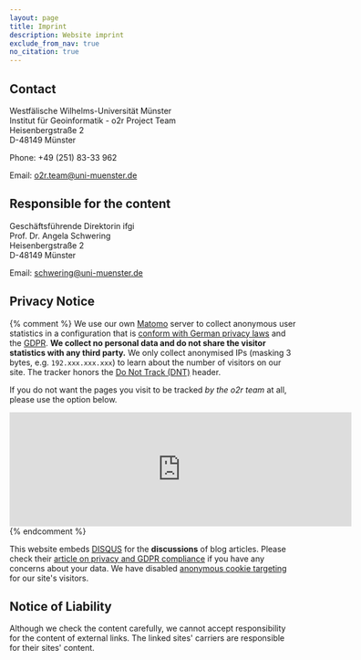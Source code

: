 ```yaml
---
layout: page
title: Imprint
description: Website imprint
exclude_from_nav: true
no_citation: true
---
```


## Contact

Westfälische Wilhelms-Universität Münster<br />
Institut für Geoinformatik - o2r Project Team<br />
Heisenbergstraße 2<br />
D-48149 Münster

Phone: +49 (251) 83-33 962

Email: o2r.team@uni-muenster.de

## Responsible for the content

Geschäftsführende Direktorin ifgi<br />
Prof. Dr. Angela Schwering<br />
Heisenbergstraße 2<br />
D-48149 Münster

Email: schwering@uni-muenster.de

## Privacy Notice

{% comment %}
We use our own [Matomo](https://matomo.org/) server to collect anonymous user statistics in a configuration that is [conform with German privacy laws](https://www.datenschutzzentrum.de/uploads/projekte/verbraucherdatenschutz/20110315-webanalyse-piwik.pdf) and the [GDPR](https://en.wikipedia.org/wiki/General_Data_Protection_Regulation).
**We collect no personal data and do not share the visitor statistics with any third party.**
We only collect anonymised IPs (masking 3 bytes, e.g. `192.xxx.xxx.xxx`) to learn about the number of visitors on our site.
The tracker honors the [Do Not Track (DNT)](https://en.wikipedia.org/wiki/Do_Not_Track) header.

If you do not want the pages you visit to be tracked _by the o2r team_ at all, please use the option below.

<iframe frameborder="no" width="600px" height="200px" src="https://o2r.uni-muenster.de/piwik/index.php?module=CoreAdminHome&action=optOut"></iframe>
{% endcomment %}

This website embeds [DISQUS](https://disqus.com/) for the **discussions** of blog articles.
Please check their [article on privacy and GDPR compliance](https://blog.disqus.com/update-on-privacy-and-gdpr-compliance) if you have any concerns about your data.
We have disabled [anonymous cookie targeting](https://help.disqus.com/customer/portal/articles/1657951-ad-training-settings) for our site's visitors.

## Notice of Liability

Although we check the content carefully, we cannot accept responsibility for the content of external links. The linked sites' carriers are responsible for their sites' content.
